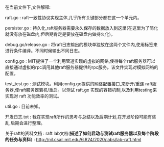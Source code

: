在当前文件下,文件解释:

raft.go : raft一致性协议实现主体,几乎所有关键部分都在这一个单元内。

persister.go : 持久化,raft服务器需要永久保存的数据放入到这里(在这里为了简化就没有放在磁盘内,但后期肯定是要放在磁盘内做持久化)。

debug.go/release.go : 将raft日志输出的模块单独放在这两个文件内,使用标签来进行条件编译。不同时候输出不同日志。


config.go : MIT提供了一个利用管道实现的虚拟的网络,使得每个raft服务器可以直接通过虚拟的rpc调用其他raft服务器提供的rpc服务。该文件实现对模拟网络的配置。

test_test.go : 测试模块。利用config.go提供的网络配置接口,来断开/重连 raft服务器,使raft服务器宕机/重启。以测试 raft.go 实现的容错机制,以及利用testing来实现对 raft 功能效率的测试。

util.go : 目前未知。


开发日志.txt : 我在实现raft所作的思考与总结以及后期计划,在开发阶段可能有些乱,后期会进行整理。


关于raft的资料文档 : 
raft lab文档(**描述了如何启动与测试raft服务器以及每个阶段的任务与资料**) : http://nil.csail.mit.edu/6.824/2020/labs/lab-raft.html

